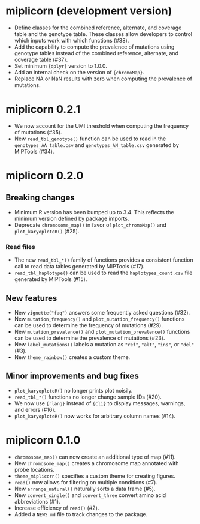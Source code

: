 # miplicorn (development version)

- Define classes for the combined reference, alternate, and coverage table and
  the genotype table. These classes allow developers to control which inputs
  work with which functions (#38).
- Add the capability to compute the prevalence of mutations using genotype
  tables instead of the combined reference, alternate, and coverage table (#37).
- Set minimum `{dplyr}` version to 1.0.0.
- Add an internal check on the version of `{chromoMap}`.
- Replace NA or NaN results with zero when computing the prevalence of
  mutations.

# miplicorn 0.2.1

- We now account for the UMI threshold when computing the frequency of
  mutations (#35).
- New `read_tbl_genotype()` function can be used to read in the
  `genotypes_AA_table.csv` and `genotypes_AN_table.csv` generated by MIPTools
  (#34).

# miplicorn 0.2.0

## Breaking changes

- Minimum R version has been bumped up to 3.4. This reflects the minimum version
  defined by package imports.
- Deprecate `chromosome_map()` in favor of `plot_chromoMap()` and
  `plot_karyoploteR()` (#25).

### Read files

- The new `read_tbl_*()` family of functions provides a consistent function call
  to read data tables generated by MIPTools (#17).
- `read_tbl_haplotype()` can be used to read the `haplotypes_count.csv` file
  generated by MIPTools (#15).

## New features

- New `vignette("faq")` answers some frequently asked questions (#32).
- New `mutation_frequency()` and `plot_mutation_frequency()` functions can be
  used to determine the frequency of mutations (#29).
- New `mutation_prevalence()` and `plot_mutation_prevalence()` functions can be
  used to determine the prevalence of mutations (#23).
- New `label_mutations()` labels a mutation as `"ref"`, `"alt"`, `"ins"`, or
  `"del"` (#3).
- New `theme_rainbow()` creates a custom theme.

## Minor improvements and bug fixes

- `plot_karyoploteR()` no longer prints plot noisily.
- `read_tbl_*()` functions no longer change sample IDs (#20).
- We now use `{rlang}` instead of `{cli}` to display messages, warnings, and
  errors (#16).
- `plot_karyoploteR()` now works for arbitrary column names (#14).

# miplicorn 0.1.0

- `chromosome_map()` can now create an additional type of map (#11).
- New `chromosome_map()` creates a chromosome map annotated with probe
  locations.
- `theme_miplicorn()` specifies a custom theme for creating figures.
- `read()` now allows for filtering on multiple conditions (#7).
- New `arrange_natural()` naturally sorts a data frame (#5).
- New `convert_single()` and `convert_three` convert amino acid abbreviations
  (#1).
- Increase efficiency of `read()` (#2).
- Added a `NEWS.md` file to track changes to the package.
